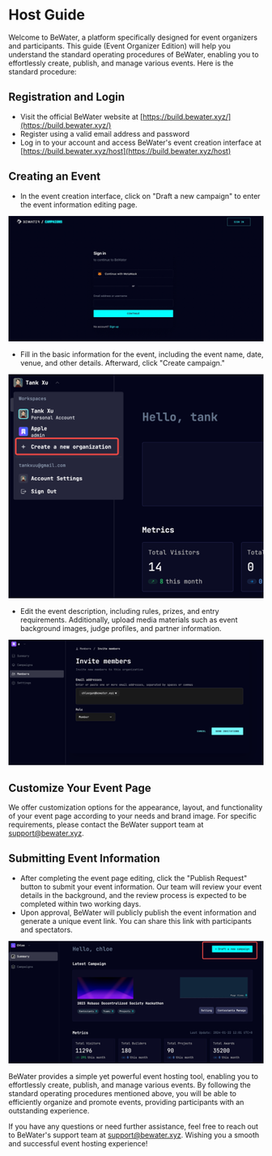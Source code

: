 # Host Guide

Welcome to BeWater, a platform specifically designed for event organizers and participants. This guide (Event Organizer Edition) will help you understand the standard operating procedures of BeWater, enabling you to effortlessly create, publish, and manage various events. Here is the standard procedure:

## Registration and Login

- Visit the official BeWater website at [https://build.bewater.xyz/](https://build.bewater.xyz/)
- Register using a valid email address and password
- Log in to your account and access BeWater's event creation interface at [https://build.bewater.xyz/host](https://build.bewater.xyz/host)

## Creating an Event

- In the event creation interface, click on "Draft a new campaign" to enter the event information editing page.

<center>
  <img src="/assets/host-tu-1.jpeg" alt="">
</center>

- Fill in the basic information for the event, including the event name, date, venue, and other details. Afterward, click "Create campaign."

<center>
  <img src="/assets/host-tu-2.png" alt="">
</center>

- Edit the event description, including rules, prizes, and entry requirements. Additionally, upload media materials such as event background images, judge profiles, and partner information.

<center>
  <img src="/assets/host-tu-3.png" alt="">
</center>

## Customize Your Event Page

We offer customization options for the appearance, layout, and functionality of your event page according to your needs and brand image. For specific requirements, please contact the BeWater support team at <support@bewater.xyz>.

## Submitting Event Information

- After completing the event page editing, click the "Publish Request" button to submit your event information. Our team will review your event details in the background, and the review process is expected to be completed within two working days.
- Upon approval, BeWater will publicly publish the event information and generate a unique event link. You can share this link with participants and spectators.

<center>
  <img src="/assets/host-tu-4.jpeg" alt="">
</center>

BeWater provides a simple yet powerful event hosting tool, enabling you to effortlessly create, publish, and manage various events. By following the standard operating procedures mentioned above, you will be able to efficiently organize and promote events, providing participants with an outstanding experience.

If you have any questions or need further assistance, feel free to reach out to BeWater's support team at [support@bewater.xyz](mailto:support@bewater.xyz). Wishing you a smooth and successful event hosting experience!
